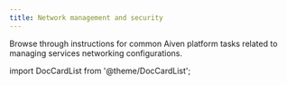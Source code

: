 ```yaml
---
title: Network management and security
---
```


Browse through instructions for common Aiven platform tasks related to
managing services networking configurations.

import DocCardList from '@theme/DocCardList';

<DocCardList />
